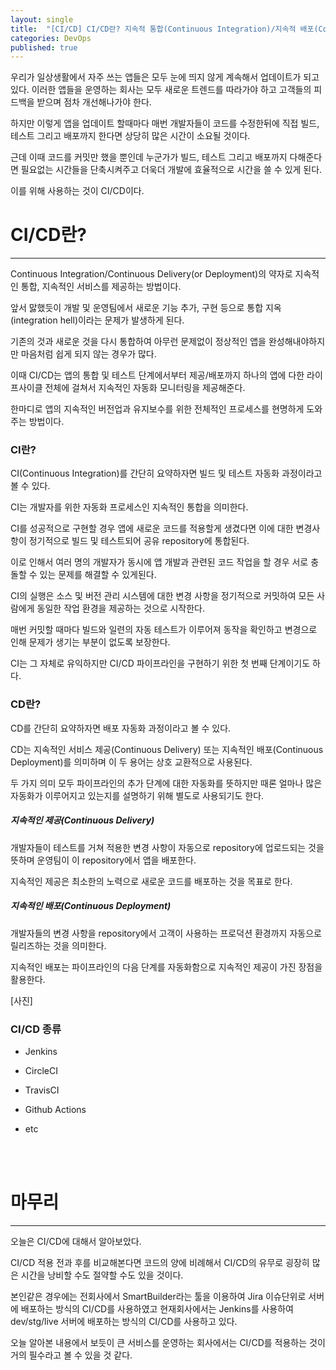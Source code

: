 ```yaml
---
layout: single
title:  "[CI/CD] CI/CD란? 지속적 통합(Continuous Integration)/지속적 배포(Continuous Delivery/Deployment)"
categories: DevOps
published: true
---
```


우리가 일상생활에서 자주 쓰는 앱들은 모두 눈에 띄지 않게 계속해서 업데이트가 되고 있다. 이러한 앱들을 운영하는 회사는 모두 새로운 트렌드를 따라가야 하고 고객들의 피드백을 받으며 점차 개선해나가야 한다.

하지만 이렇게 앱을 업데이트 할때마다 매번 개발자들이 코드를 수정한뒤에 직접 빌드, 테스트 그리고 배포까지 한다면 상당히 많은 시간이 소요될 것이다.

근데 이때 코드를 커밋만 했을 뿐인데 누군가가 빌드, 테스트 그리고 배포까지 다해준다면 필요없는 시간들을 단축시켜주고 더욱더 개발에 효율적으로 시간을 쓸 수 있게 된다.

이를 위해 사용하는 것이 CI/CD이다.

# CI/CD란?

---

Continuous Integration/Continuous Delivery(or Deployment)의 약자로 지속적인 통합, 지속적인 서비스를 제공하는 방법이다.

앞서 맗했듯이 개발 및 운영팀에서 새로운 기능 추가, 구현 등으로 통합 지옥(integration hell)이라는 문제가 발생하게 된다.

기존의 것과 새로운 것을 다시 통합하여 아무런 문제없이 정상적인 앱을 완성해내야하지만 마음처럼 쉽게 되지 않는 경우가 많다.

이때 CI/CD는 앱의 통합 및 테스트 단계에서부터 제공/배포까지 하나의 앱에 다한 라이프사이클 전체에 걸쳐서 지속적인 자동화 모니터링을 제공해준다.

한마디로 앱의 지속적인 버전업과 유지보수를 위한 전체적인 프로세스를 현명하게 도와주는 방법이다.


### CI란?

CI(Continuous Integration)를 간단히 요약하자면 빌드 및 테스트 자동화 과정이라고 볼 수 있다.

CI는 개발자를 위한 자동화 프로세스인 지속적인 통합을 의미한다.

CI를 성공적으로 구현할 경우 앱에 새로운 코드를 적용할게 생겼다면 이에 대한 변경사항이 정기적으로 빌드 및 테스트되어 공유 repository에 통합된다.

이로 인해서 여러 명의 개발자가 동시에 앱 개발과 관련된 코드 작업을 할 경우 서로 충돌할 수 있는 문제를 해결할 수 있게된다.

CI의 실행은 소스 및 버전 관리 시스템에 대한 변경 사항을 정기적으로 커밋하여 모든 사람에게 동일한 작업 환경을 제공하는 것으로 시작한다.

매번 커밋할 때마다 빌드와 일련의 자동 테스트가 이루어져 동작을 확인하고 변경으로 인해 문제가 생기는 부분이 없도록 보장한다.

CI는 그 자체로 유익하지만 CI/CD 파이프라인을 구현하기 위한 첫 번째 단계이기도 하다.

### CD란?

CD를 간단히 요약하자면 배포 자동화 과정이라고 볼 수 있다.

CD는 지속적인 서비스 제공(Continuous Delivery) 또는 지속적인 배포(Continuous Deployment)를 의미하며 이 두 용어는 상호 교환적으로 사용된다.

두 가지 의미 모두 파이프라인의 추가 단계에 대한 자동화를 뜻하지만 때론 얼마나 많은 자동화가 이루어지고 있는지를 설명하기 위해 별도로 사용되기도 한다.

##### 지속적인 제공(Continuous Delivery)

개발자들이 테스트를 거쳐 적용한 변경 사항이 자동으로 repository에 업로드되는 것을 뜻하며 운영팀이 이 repository에서 앱을 배포한다.

지속적인 제공은 최소한의 노력으로 새로운 코드를 배포하는 것을 목표로 한다.

##### 지속적인 배포(Continuous Deployment)

개발자들의 변경 사항을 repository에서 고객이 사용하는 프로덕션 환경까지 자동으로 릴리즈하는 것을 의미한다.

지속적인 배포는 파이프라인의 다음 단계를 자동화함으로 지속적인 제공이 가진 장점을 활용한다.

[사진]

### CI/CD 종류

* Jenkins

* CircleCI

* TravisCI

* Github Actions

* etc

<br/><br/>
# 마무리

---

오늘은 CI/CD에 대해서 알아보았다.

CI/CD 적용 전과 후를 비교해본다면 코드의 양에 비례해서 CI/CD의 유무로 굉장히 많은 시간을 낭비할 수도 절약할 수도 있을 것이다.

본인같은 경우에는 전회사에서 SmartBuilder라는 툴을 이용하여 Jira 이슈단위로 서버에 배포하는 방식의 CI/CD를 사용하였고 현재회사에서는 Jenkins를 사용하여 dev/stg/live 서버에 배포하는 방식의 CI/CD를 사용하고 있다.

오늘 알아본 내용에서 보듯이 큰 서비스를 운영하는 회사에서는 CI/CD를 적용하는 것이 거의 필수라고 볼 수 있을 것 같다.


